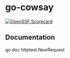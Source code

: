 # go-cowsay

[![OpenSSF Scorecard](https://bestpractices.coreinfrastructure.org/projects/6513/badge)](https://bestpractices.coreinfrastructure.org/projects/6513)

## Documentation

go doc httptest.NewRequest
